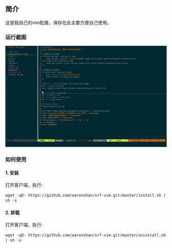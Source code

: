 ## 简介
这是我自己的vim配置，保存在此主要方便自己使用。

### 运行截图

![vim_screen.png](vim_screen.png)

### 如何使用

#### 1. 安装
打开客户端，执行:
```
wget -qO- https://github.com/aaronshan/srf-vim.git/master/install.sh | sh -x
```

#### 2. 卸载

打开客户端，执行:
```
wget -qO- https://github.com/aaronshan/srf-vim.git/master/uninstall.sh | sh -x
```





